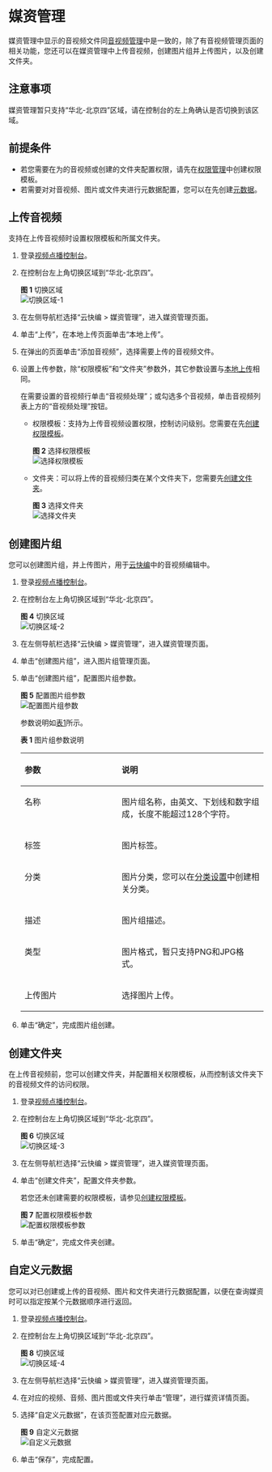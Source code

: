 # 媒资管理<a name="vod_01_0076"></a>

媒资管理中显示的音视频文件同[音视频管理](音视频管理.md)中是一致的，除了有音视频管理页面的相关功能，您还可以在媒资管理中上传音视频，创建图片组并上传图片，以及创建文件夹。

## 注意事项<a name="section2942143181911"></a>

媒资管理暂只支持“华北-北京四”区域，请在控制台的左上角确认是否切换到该区域。

## 前提条件<a name="section26121854143218"></a>

-   若您需要在为的音视频或创建的文件夹配置权限，请先在[权限管理](权限模板.md)中创建权限模板。
-   若需要对对音视频、图片或文件夹进行元数据配置，您可以在先创建[元数据](元数据.md)。

## 上传音视频<a name="section20499155015207"></a>

支持在上传音视频时设置权限模板和所属文件夹。

1.  登录[视频点播控制台](https://console.huaweicloud.com/vod)。
2.  在控制台左上角切换区域到“华北-北京四”。

    **图 1**  切换区域<a name="fig11221657144714"></a>  
    ![](figures/切换区域-1.png "切换区域-1")

3.  在左侧导航栏选择“云快编 \> 媒资管理”，进入媒资管理页面。
4.  单击“上传”，在本地上传页面单击“本地上传”。
5.  在弹出的页面单击“添加音视频”，选择需要上传的音视频文件。
6.  设置上传参数，除“权限模板”和“文件夹”参数外，其它参数设置与[本地上传](控制台上传.md#section17454109134614)相同。

    在需要设置的音视频行单击“音视频处理”；或勾选多个音视频，单击音视频列表上方的“音视频处理”按钮。

    -   权限模板：支持为上传音视频设置权限，控制访问级别。您需要在先[创建权限模板](权限模板.md)。

        **图 2**  选择权限模板<a name="fig5718191514295"></a>  
        ![](figures/选择权限模板.png "选择权限模板")

    -   文件夹：可以将上传的音视频归类在某个文件夹下，您需要先[创建文件夹](#section1575554019337)。

        **图 3**  选择文件夹<a name="fig126874588242"></a>  
        ![](figures/选择文件夹.png "选择文件夹")



## 创建图片组<a name="section182434141202"></a>

您可以创建图片组，并上传图片，用于[云快编](云快编.md)中的音视频编辑中。

1.  登录[视频点播控制台](https://console.huaweicloud.com/vod)。
2.  在控制台左上角切换区域到“华北-北京四”。

    **图 4**  切换区域<a name="fig170818508216"></a>  
    ![](figures/切换区域-2.png "切换区域-2")

3.  在左侧导航栏选择“云快编 \> 媒资管理”，进入媒资管理页面。
4.  单击“创建图片组”，进入图片组管理页面。
5.  单击“创建图片组”，配置图片组参数。

    **图 5**  配置图片组参数<a name="fig199161010161718"></a>  
    ![](figures/配置图片组参数.png "配置图片组参数")

    参数说明如[表1](#table49505287400)所示。

    **表 1**  图片组参数说明

    <a name="table49505287400"></a>
    <table><thead align="left"><tr id="row99501028134016"><th class="cellrowborder" valign="top" width="39.96%" id="mcps1.2.3.1.1"><p id="p13950192854017"><a name="p13950192854017"></a><a name="p13950192854017"></a>参数</p>
    </th>
    <th class="cellrowborder" valign="top" width="60.040000000000006%" id="mcps1.2.3.1.2"><p id="p395082816402"><a name="p395082816402"></a><a name="p395082816402"></a>说明</p>
    </th>
    </tr>
    </thead>
    <tbody><tr id="row19515285404"><td class="cellrowborder" valign="top" width="39.96%" headers="mcps1.2.3.1.1 "><p id="p195172874011"><a name="p195172874011"></a><a name="p195172874011"></a>名称</p>
    </td>
    <td class="cellrowborder" valign="top" width="60.040000000000006%" headers="mcps1.2.3.1.2 "><p id="p16951102814012"><a name="p16951102814012"></a><a name="p16951102814012"></a>图片组名称，由英文、下划线和数字组成，长度不能超过128个字符。</p>
    </td>
    </tr>
    <tr id="row20951102814018"><td class="cellrowborder" valign="top" width="39.96%" headers="mcps1.2.3.1.1 "><p id="p139511281408"><a name="p139511281408"></a><a name="p139511281408"></a>标签</p>
    </td>
    <td class="cellrowborder" valign="top" width="60.040000000000006%" headers="mcps1.2.3.1.2 "><p id="p139511428134010"><a name="p139511428134010"></a><a name="p139511428134010"></a>图片标签。</p>
    </td>
    </tr>
    <tr id="row99512028174016"><td class="cellrowborder" valign="top" width="39.96%" headers="mcps1.2.3.1.1 "><p id="p395102813407"><a name="p395102813407"></a><a name="p395102813407"></a>分类</p>
    </td>
    <td class="cellrowborder" valign="top" width="60.040000000000006%" headers="mcps1.2.3.1.2 "><p id="p5951128144015"><a name="p5951128144015"></a><a name="p5951128144015"></a>图片分类，您可以在<a href="分类设置.md">分类设置</a>中创建相关分类。</p>
    </td>
    </tr>
    <tr id="row6951152812407"><td class="cellrowborder" valign="top" width="39.96%" headers="mcps1.2.3.1.1 "><p id="p0951928144011"><a name="p0951928144011"></a><a name="p0951928144011"></a>描述</p>
    </td>
    <td class="cellrowborder" valign="top" width="60.040000000000006%" headers="mcps1.2.3.1.2 "><p id="p7951132814017"><a name="p7951132814017"></a><a name="p7951132814017"></a>图片组描述。</p>
    </td>
    </tr>
    <tr id="row109511328194018"><td class="cellrowborder" valign="top" width="39.96%" headers="mcps1.2.3.1.1 "><p id="p69513282408"><a name="p69513282408"></a><a name="p69513282408"></a>类型</p>
    </td>
    <td class="cellrowborder" valign="top" width="60.040000000000006%" headers="mcps1.2.3.1.2 "><p id="p195152814407"><a name="p195152814407"></a><a name="p195152814407"></a>图片格式，暂只支持PNG和JPG格式。</p>
    </td>
    </tr>
    <tr id="row19516282402"><td class="cellrowborder" valign="top" width="39.96%" headers="mcps1.2.3.1.1 "><p id="p49513283407"><a name="p49513283407"></a><a name="p49513283407"></a>上传图片</p>
    </td>
    <td class="cellrowborder" valign="top" width="60.040000000000006%" headers="mcps1.2.3.1.2 "><p id="p3951192814408"><a name="p3951192814408"></a><a name="p3951192814408"></a>选择图片上传。</p>
    </td>
    </tr>
    </tbody>
    </table>

6.  单击“确定”，完成图片组创建。

## 创建文件夹<a name="section1575554019337"></a>

在上传音视频前，您可以创建文件夹，并配置相关权限模板，从而控制该文件夹下的音视频文件的访问权限。

1.  登录[视频点播控制台](https://console.huaweicloud.com/vod)。
2.  在控制台左上角切换区域到“华北-北京四”。

    **图 6**  切换区域<a name="fig1363585419213"></a>  
    ![](figures/切换区域-3.png "切换区域-3")

3.  在左侧导航栏选择“云快编 \> 媒资管理”，进入媒资管理页面。
4.  单击“创建文件夹”，配置文件夹参数。

    若您还未创建需要的权限模板，请参见[创建权限模板](权限模板.md)。

    **图 7**  配置权限模板参数<a name="fig553581961716"></a>  
    ![](figures/配置权限模板参数.png "配置权限模板参数")

5.  单击“确定”，完成文件夹创建。

## 自定义元数据<a name="section0784122313131"></a>

您可以对已创建或上传的音视频、图片和文件夹进行元数据配置，以便在查询媒资时可以指定按某个元数据顺序进行返回。

1.  登录[视频点播控制台](https://console.huaweicloud.com/vod)。
2.  在控制台左上角切换区域到“华北-北京四”。

    **图 8**  切换区域<a name="fig1693185552418"></a>  
    ![](figures/切换区域-4.png "切换区域-4")

3.  在左侧导航栏选择“云快编 \> 媒资管理”，进入媒资管理页面。
4.  在对应的视频、音频、图片图或文件夹行单击“管理”，进行媒资详情页面。
5.  选择“自定义元数据”，在该页签配置对应元数据。

    **图 9**  自定义元数据<a name="fig15824103042612"></a>  
    ![](figures/自定义元数据.png "自定义元数据")

6.  单击“保存”，完成配置。

